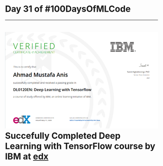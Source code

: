 # Day 31 of #100DaysOfMLCode
---
<img src = 0.png></img>
Succefully Completed Deep Learning with TensorFlow course by IBM at [edx](edx.org)
=